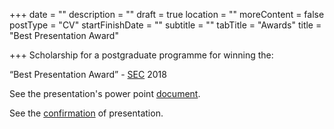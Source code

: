 +++
date = ""
description = ""
draft = true
location = ""
moreContent = false
postType = "CV"
startFinishDate = ""
subtitle = ""
tabTitle = "Awards"
title = "Best Presentation Award"

+++
Scholarship for a postgraduate programme for winning the:

“Best Presentation Award” - [SEC](http://www.sec.edu.gr/about.html) 2018

See the presentation's power point [document](https://drive.google.com/file/d/1kFCSznr7derE58kpt6nnSdgq_iAiQdxf/view?usp=sharing).

See the [confirmation](https://drive.google.com/file/d/1ByGIuVdf3Hi4gjDN5mp2ZXFxmrwr2LXO/view?usp=sharing) of presentation.